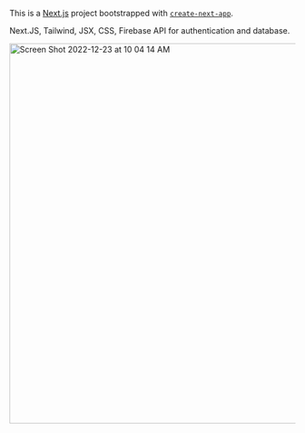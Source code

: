 This is a [Next.js](https://nextjs.org/) project bootstrapped with [`create-next-app`](https://github.com/vercel/next.js/tree/canary/packages/create-next-app).

Next.JS, Tailwind, JSX, CSS, Firebase API for authentication and database.

<img width="670" alt="Screen Shot 2022-12-23 at 10 04 14 AM" src="https://user-images.githubusercontent.com/87906936/210305866-7af04997-7de7-4459-845d-40f55c981dcf.png">
